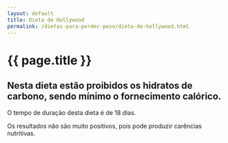 ```yaml
---
layout: default
title: Dieta de Hollywood
permalink: /dietas-para-perder-peso/dieta-de-hollywood.html
---
```


# {{ page.title }}

## Nesta dieta estão proibidos os hidratos de carbono, sendo mínimo o fornecimento calórico.

O tempo de duração desta dieta é de 18 dias.

Os resultados não são muito positivos, pois pode produzir carências nutritivas.
